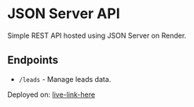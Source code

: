 
# JSON Server API

Simple REST API hosted using JSON Server on Render.

## Endpoints
- `/leads` - Manage leads data.

Deployed on: [live-link-here](https://json-server-api-bqcz.onrender.com)
